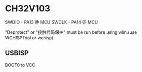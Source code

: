 # CH32V103

SWDIO - PA13 @ MCU
SWCLK - PA14 @ MCU

"Deprotect" or "接触代码保护" must be run before using wlin.(use WCHISPTool or wchisp).

## USBISP

BOOT0 to VCC
